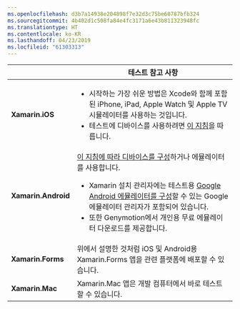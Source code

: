```yaml
---
ms.openlocfilehash: d3b7a14938e204898f7e32d3c75be60787bfb324
ms.sourcegitcommit: 4b402d1c508fa84e4fc3171a6e43b811323948fc
ms.translationtype: HT
ms.contentlocale: ko-KR
ms.lasthandoff: 04/23/2019
ms.locfileid: "61303313"
---
```

||테스트 참고 사항|
|---|---|
|**Xamarin.iOS**|<ul><li>시작하는 가장 쉬운 방법은 Xcode와 함께 포함된 iPhone, iPad, Apple Watch 및 Apple TV 시뮬레이터를 사용하는 것입니다.</li><li>테스트에 디바이스를 사용하려면 <a href="~/ios/get-started/installation/device-provisioning/index.md">이 지침</a>을 따릅니다.</li></ul>|
|**Xamarin.Android**|<a href="~/android/get-started/installation/set-up-device-for-development.md">이 지침에 따라 디바이스를 구성</a>하거나 에뮬레이터를 사용합니다.<ul><li>Xamarin 설치 관리자에는 테스트용 <a href="~/android/deploy-test/debugging/android-sdk-emulator/index.md">Google Android 에뮬레이터를 구성</a>할 수 있는 Google 에뮬레이터 관리자가 포함되어 있습니다.</li><li>또한 Genymotion에서 개인용 무료 에뮬레이터 다운로드를 제공합니다.</li></ul>|
|**Xamarin.Forms**|위에서 설명한 것처럼 iOS 및 Android용 Xamarin.Forms 앱을 관련 플랫폼에 배포할 수 있습니다.|
|**Xamarin.Mac**|Xamarin.Mac 앱은 개발 컴퓨터에서 바로 테스트할 수 있습니다.|
